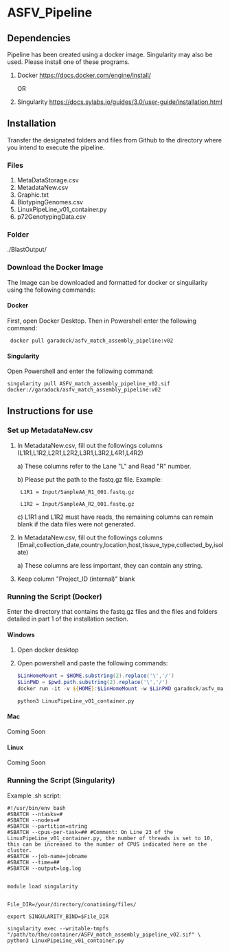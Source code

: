 # ASFV_Pipeline
## Dependencies
Pipeline has been created using a docker image. Singularity may also be used. Please install one of these programs.

1) Docker
https://docs.docker.com/engine/install/

	OR

2) Singularity
https://docs.sylabs.io/guides/3.0/user-guide/installation.html

## Installation
Transfer the designated folders and files from Github to the directory where you intend to execute the pipeline.
### Files
1) MetaDataStorage.csv 
2) MetadataNew.csv
3) Graphic.txt
4) BiotypingGenomes.csv
5) LinuxPipeLine_v01_container.py
6) p72GenotypingData.csv

### Folder
./BlastOutput/

### Download the Docker Image
The Image can be downloaded and formatted for docker or singuilarity using the following commands:

#### Docker
First, open Docker Desktop. Then in Powershell enter the following command:
```
 docker pull garadock/asfv_match_assembly_pipeline:v02
 ```
#### Singularity
Open Powershell and enter the following command:
```
singularity pull ASFV_match_assembly_pipeline_v02.sif docker://garadock/asfv_match_assembly_pipeline:v02
```

## Instructions for use

### Set up MetadataNew.csv
1) In MetadataNew.csv, fill out the followings columns (L1R1,L1R2,L2R1,L2R2,L3R1,L3R2,L4R1,L4R2)

    a) These columns refer to the Lane "L" and Read "R" number.
   
    b) Please put the path to the fastq.gz file. Example:
   
        L1R1 = Input/SampleAA_R1_001.fastq.gz
   
        L1R2 = Input/SampleAA_R2_001.fastq.gz
   
    c) L1R1 and L1R2 must have reads, the remaining columns can remain blank if the data files were not generated.
   
3) In MetadataNew.csv, fill out the followings columns (Email,collection_date,country,location,host,tissue_type,collected_by,isolate)
   
    a) These columns are less important, they can contain any string.
   
5) Keep column "Project_ID (internal)" blank

### Running the Script (Docker)
Enter the directory that contains the fastq.gz files and the files and folders detailed in part 1 of the installation section.

#### Windows
1) Open docker desktop

2) Open powershell and paste the following commands:

    ```powershell
    $LinHomeMount = $HOME.substring(2).replace('\','/')
    $LinPWD = $pwd.path.substring(2).replace('\','/')
    docker run -it -v ${HOME}:$LinHomeMount -w $LinPWD garadock/asfv_match_assembly_pipeline:v02 /bin/bash
    ```

   ```
   python3 LinuxPipeLine_v01_container.py
   ```

#### Mac
Coming Soon
#### Linux
Coming Soon

### Running the Script (Singularity)
Example .sh script:
```
#!/usr/bin/env bash
#SBATCH --ntasks=#
#SBATCH --nodes=#
#SBATCH --partition=string
#SBATCH --cpus-per-task=## #Comment: On Line 23 of the LinuxPipeLine_v01_container.py, the number of threads is set to 10, this can be increased to the number of CPUS indicated here on the cluster.
#SBATCH --job-name=jobname
#SBATCH --time=##
#SBATCH --output=log.log


module load singularity


File_DIR=/your/directory/conatining/files/

export SINGULARITY_BIND=$File_DIR

singularity exec --writable-tmpfs "/path/to/the/container/ASFV_match_assembly_pipeline_v02.sif" \
python3 LinuxPipeLine_v01_container.py
```
